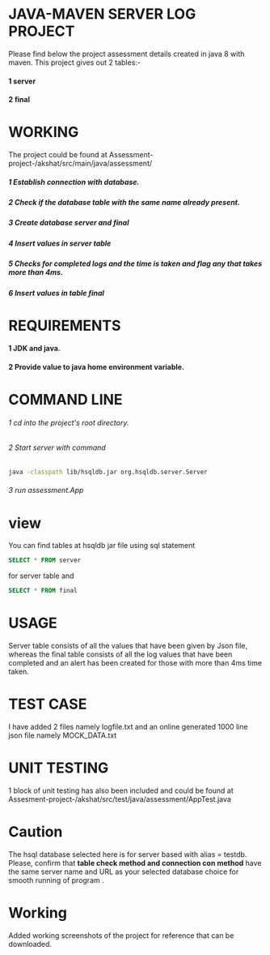# JAVA-MAVEN SERVER LOG PROJECT
Please find below the project assessment details created in java 8 with maven.
This project gives out 2 tables:-

#### 1 server
#### 2 final


# WORKING
The project could be found at Assessment-project-/akshat/src/main/java/assessment/
##### 1 Establish connection with database.
##### 2 Check if the database table with the same name already present.
##### 3 Create database server and final
##### 4 Insert values in server table
##### 5 Checks for completed logs and the time is taken and flag any that takes more than 4ms.
##### 6 Insert values in table final

# REQUIREMENTS
#### 1 JDK and java.
#### 2 Provide value to java home environment variable.

# COMMAND LINE
###### 1 cd into the project's root directory.
###### 2 Start server with command 
```bash
java -classpath lib/hsqldb.jar org.hsqldb.server.Server
```
###### 3 run assessment.App
# view
You can find tables at hsqldb jar file using sql statement
```sql
SELECT * FROM server
```
for server table and
```sql
SELECT * FROM final
```

# USAGE
Server table consists of all the values that have been given by Json file, whereas the final table consists of all the log values that have been completed and an alert has been created for those with more than 4ms time taken.

# TEST CASE
I have added 2 files namely logfile.txt and an online generated 1000 line json file namely MOCK_DATA.txt

# UNIT TESTING
1 block of unit testing has also been included and could be found at Assesment-project-/akshat/src/test/java/assessment/AppTest.java

# Caution
The hsql database selected here is for server based with alias = testdb. Please, confirm that **table check method and connection con method** have the same server name and URL as your selected database choice for smooth running of program .

# Working
Added working screenshots of the project for reference that can be downloaded. 
